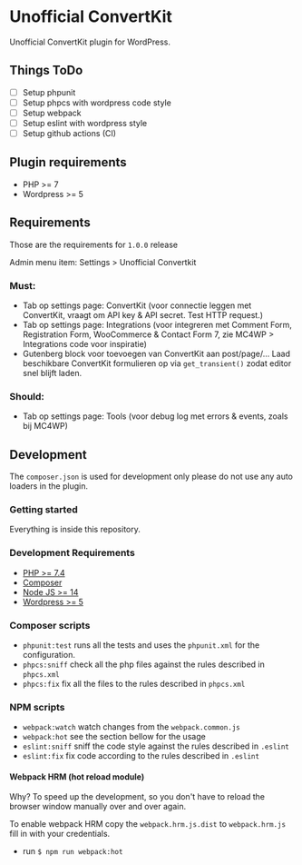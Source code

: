 # Unofficial ConvertKit

Unofficial ConvertKit plugin for WordPress.

## Things ToDo

* [ ] Setup phpunit
* [ ] Setup phpcs with wordpress code style
* [ ] Setup webpack
* [ ] Setup eslint with wordpress style
* [ ] Setup github actions (CI) 

## Plugin requirements

- PHP >= 7
- Wordpress >= 5

## Requirements

Those are the requirements for `1.0.0` release 

Admin menu item: Settings > Unofficial Convertkit

### Must:
- Tab op settings page: ConvertKit (voor connectie leggen met ConvertKit, vraagt om API key & API secret. Test HTTP request.)
- Tab op settings page: Integrations (voor integreren met Comment Form, Registration Form, WooCommerce & Contact Form 7, zie MC4WP > Integrations code voor inspiratie) 
- Gutenberg block voor toevoegen van ConvertKit aan post/page/... Laad beschikbare ConvertKit formulieren op via `get_transient()` zodat editor snel blijft laden.

### Should:
- Tab op settings page: Tools (voor debug log met errors & events, zoals bij MC4WP)

## Development

The `composer.json` is used for development only please do not use any auto loaders in the plugin.

### Getting started

Everything is inside this repository.

### Development Requirements

- [PHP >= 7.4](https://www.php.net/downloads.php#v7.4.6)
- [Composer](https://getcomposer.org/)
- [Node JS >= 14](https://nodejs.org/)
- [Wordpress >= 5](https://nl.wordpress.org/download/)

### Composer scripts

- `phpunit:test` runs all the tests and uses the `phpunit.xml` for the configuration.
- `phpcs:sniff` check all the php files against the rules described in `phpcs.xml`
- `phpcs:fix` fix all the files to the rules described in `phpcs.xml`

### NPM scripts

- `webpack:watch` watch changes from the `webpack.common.js`
- `webpack:hot` see the section bellow for the usage
- `eslint:sniff` sniff the code style against the rules described in `.eslint`
- `eslint:fix` fix code according to the rules described in `.eslint`  

#### Webpack HRM (hot reload module)


Why? To speed up the development, so you don't have to reload the browser window manually over and over again.

To enable webpack HRM copy the `webpack.hrm.js.dist` to `webpack.hrm.js` fill in with your credentials.

- run `$ npm run webpack:hot`
